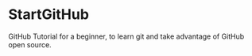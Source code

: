 # StartGitHub
GitHub Tutorial for a beginner, to learn git and take advantage of GitHub open source.
